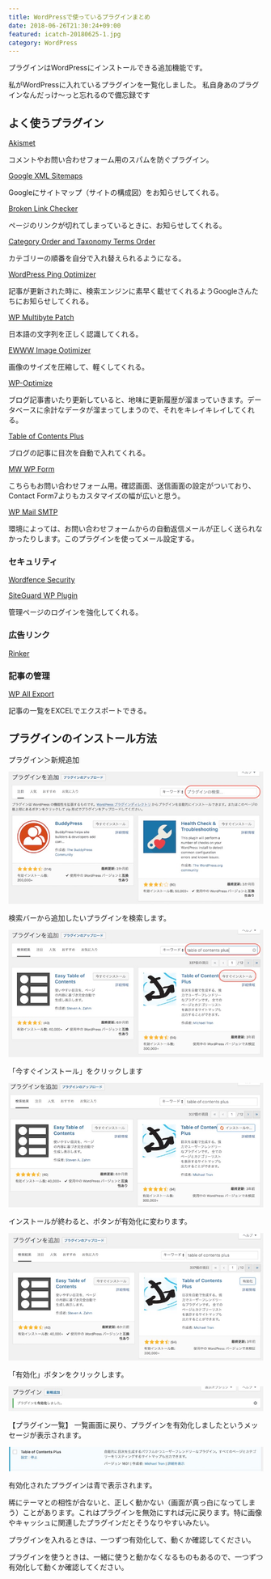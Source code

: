 ```yaml
---
title: WordPressで使っているプラグインまとめ
date: 2018-06-26T21:30:24+09:00
featured: icatch-20180625-1.jpg
category: WordPress
---
```


プラグインはWordPressにインストールできる追加機能です。

私がWordPressに入れているプラグインを一覧化しました。
私自身あのプラグインなんだっけ〜っと忘れるので備忘録です

## よく使うプラグイン

<a href="https://wordpress.org/plugins/akismet/" target="_blank" rel="noopener noreferrer">Akismet</a>

コメントやお問い合わせフォーム用のスパムを防ぐプラグイン。

<a href="https://ja.wordpress.org/plugins/google-sitemap-generator/" target="_blank" rel="noopener noreferrer">Google XML Sitemaps</a>

Googleにサイトマップ（サイトの構成図）をお知らせしてくれる。

<a href="https://ja.wordpress.org/plugins/broken-link-checker/" target="_blank" rel="noopener noreferrer">Broken Link Checker</a>

ページのリンクが切れてしまっているときに、お知らせしてくれる。

<a href="https://ja.wordpress.org/plugins/taxonomy-terms-order/" target="_blank" rel="noopener noreferrer">Category Order and Taxonomy Terms Order</a>

カテゴリーの順番を自分で入れ替えられるようになる。

<a href="https://wordpress.org/plugins/wordpress-ping-optimizer/" target="_blank" rel="noopener noreferrer">WordPress Ping Optimizer</a>

記事が更新された時に、検索エンジンに素早く載せてくれるようGoogleさんたちにお知らせしてくれる。

<a href="https://ja.wordpress.org/plugins/wp-multibyte-patch/" target="_blank" rel="noopener noreferrer">WP Multibyte Patch</a>

日本語の文字列を正しく認識してくれる。

<a href="https://ja.wordpress.org/plugins/ewww-image-optimizer/" target="_blank" rel="noopener noreferrer">EWWW Image Ootimizer</a>

画像のサイズを圧縮して、軽くしてくれる。

<a href="https://ja.wordpress.org/plugins/wp-optimize/" target="_blank" rel="noopener noreferrer">WP-Optimize</a>

ブログ記事書いたり更新していると、地味に更新履歴が溜まっていきます。データベースに余計なデータが溜まってしまうので、それをキレイキレイしてくれる。

<a href="https://ja.wordpress.org/plugins/table-of-contents-plus/" target="_blank" rel="noopener noreferrer">Table of Contents Plus</a>

ブログの記事に目次を自動で入れてくれる。

<a href="https://ja.wordpress.org/plugins/mw-wp-form/" target="_blank" rel="noopener noreferrer">MW WP Form</a>

こちらもお問い合わせフォーム用。確認画面、送信画面の設定がついており、Contact Form7よりもカスタマイズの幅が広いと思う。

<a href="https://ja.wordpress.org/plugins/wp-mail-smtp/" target="_blank" rel="noopener noreferrer">WP Mail SMTP</a>

環境によっては、お問い合わせフォームからの自動返信メールが正しく送られなかったりします。このプラグインを使ってメール設定する。

### セキュリティ

<a href="https://ja.wordpress.org/plugins/wordfence/" target="_blank" rel="noopener noreferrer">Wordfence Security</a>

<a href="https://ja.wordpress.org/plugins/siteguard/" target="_blank" rel="noopener noreferrer">SiteGuard WP Plugin</a>

管理ページのログインを強化してくれる。

### 広告リンク

<a href="https://oyakosodate.com/rinker/" target="_blank" rel="noopener noreferrer">Rinker</a>

### 記事の管理

<a href="https://ja.wordpress.org/plugins/wp-all-export/" target="_blank" rel="noopener noreferrer">WP All Export</a>

記事の一覧をEXCELでエクスポートできる。

## プラグインのインストール方法

プラグイン＞新規追加

![プラグインの新規追加手順](WP_1105_6_02.jpg)

検索バーから追加したいプラグインを検索します。

![プラグインを検索する](WP_1105_6_03.jpg)

「今すぐインストール」をクリックします

![プラグインをインストールする](WP_1105_6_04.jpg)

インストールが終わると、ボタンが有効化に変わります。

![プラグインを有効化](WP_1105_6_05.jpg)

「有効化」ボタンをクリックします。

![プラグインの追加メッセージ](WP_1105_6_06.jpg)

【プラグイン一覧】 一覧画面に戻り、プラグインを有効化しましたというメッセージが表示されます。

![プラグイン有効化](WP_1105_6_07.jpg)


有効化されたプラグインは青で表示されます。

稀にテーマとの相性が合ないと、正しく動かない（画面が真っ白になってしまう）ことがあります。これはプラグインを無効にすれば元に戻ります。特に画像やキャッシュに関連したプラグインだとそうなりやすいみたい。

プラグインを入れるときは、一つずつ有効化して、動くか確認してください。

プラグインを使うときは、一緒に使うと動かなくなるものもあるので、一つずつ有効化して動くか確認してください。